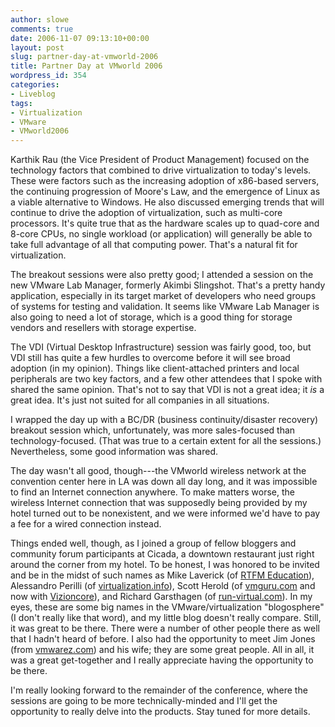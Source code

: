 ```yaml
---
author: slowe
comments: true
date: 2006-11-07 09:13:10+00:00
layout: post
slug: partner-day-at-vmworld-2006
title: Partner Day at VMworld 2006
wordpress_id: 354
categories:
- Liveblog
tags:
- Virtualization
- VMware
- VMworld2006
---
```


Karthik Rau (the Vice President of Product Management) focused on the technology factors that combined to drive virtualization to today's levels. These were factors such as the increasing adoption of x86-based servers, the continuing progression of Moore's Law, and the emergence of Linux as a viable alternative to Windows. He also discussed emerging trends that will continue to drive the adoption of virtualization, such as multi-core processors. It's quite true that as the hardware scales up to quad-core and 8-core CPUs, no single workload (or application) will generally be able to take full advantage of all that computing power. That's a natural fit for virtualization.

The breakout sessions were also pretty good; I attended a session on the new VMware Lab Manager, formerly Akimbi Slingshot. That's a pretty handy application, especially in its target market of developers who need groups of systems for testing and validation. It seems like VMware Lab Manager is also going to need a lot of storage, which is a good thing for storage vendors and resellers with storage expertise.

The VDI (Virtual Desktop Infrastructure) session was fairly good, too, but VDI still has quite a few hurdles to overcome before it will see broad adoption (in my opinion). Things like client-attached printers and local peripherals are two key factors, and a few other attendees that I spoke with shared the same opinion. That's not to say that VDI is not a great idea; it _is_ a great idea. It's just not suited for all companies in all situations.

I wrapped the day up with a BC/DR (business continuity/disaster recovery) breakout session which, unfortunately, was more sales-focused than technology-focused. (That was true to a certain extent for all the sessions.) Nevertheless, some good information was shared.

The day wasn't all good, though---the VMworld wireless network at the convention center here in LA was down all day long, and it was impossible to find an Internet connection anywhere. To make matters worse, the wireless Internet connection that was supposedly being provided by my hotel turned out to be nonexistent, and we were informed we'd have to pay a fee for a wired connection instead.

Things ended well, though, as I joined a group of fellow bloggers and community forum participants at Cicada, a downtown restaurant just right around the corner from my hotel. To be honest, I was honored to be invited and be in the midst of such names as Mike Laverick (of [RTFM Education](http://www.rtfm-ed.co.uk/)), Alessandro Perilli (of [virtualization.info](http://www.virtualization.info/)), Scott Herold (of [vmguru.com](http://vmguru.com/) and now with [Vizioncore](http://vizioncore.com/)), and Richard Garsthagen (of [run-virtual.com](http://run-virtual.com/)). In my eyes, these are some big names in the VMware/virtualization "blogosphere" (I don't really like that word), and my little blog doesn't really compare. Still, it was great to be there. There were a number of other people there as well that I hadn't heard of before. I also had the opportunity to meet Jim Jones (from [vmwarez.com](http://www.vmwarez.com/)) and his wife; they are some great people. All in all, it was a great get-together and I really appreciate having the opportunity to be there.

I'm really looking forward to the remainder of the conference, where the sessions are going to be more technically-minded and I'll get the opportunity to really delve into the products. Stay tuned for more details.
